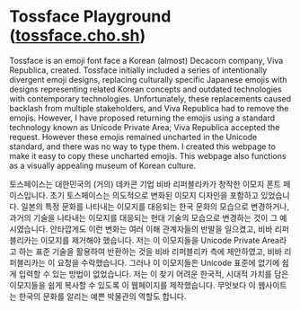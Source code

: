 # Tossface Playground ([tossface.cho.sh](https://tossface.cho.sh))

Tossface is an emoji font face a Korean (almost) Decacorn company, Viva Republica, created. Tossface initially
included a series of intentionally divergent emoji designs, replacing culturally specific Japanese emojis with
designs representing related Korean concepts and outdated technologies with contemporary technologies.
Unfortunately, these replacements caused backlash from multiple stakeholders, and Viva Republica had to remove
the emojis. However, I have proposed returning the emojis using a standard technology known as Unicode Private
Area; Viva Republica accepted the request. However these emojis remained uncharted in the Unicode standard, and
there was no way to type them. I created this webpage to make it easy to copy these uncharted emojis. This
webpage also functions as a visually appealing museum of Korean culture.

토스페이스는 대한민국의 (거의) 데카콘 기업 비바 리퍼블리카가 창작한 이모지 폰트 페이스입니다. 초기 토스페이스는
의도적으로 변화된 이모지 디자인을 포함하고 있었습니다. 일본의 특정 문화를 나타내는 이모지를 대응되는 한국 문화의
모습으로 변경하거나, 과거의 기술을 나타내는 이모지를 대응되는 현대 기술의 모습으로 변경하는 것이 그
예시였습니다. 안타깝게도 이런 변화는 여러 이해 관계자들의 반발을 일으켰고, 비바 리퍼블리카는 이모지를 제거해야
했습니다. 저는 이 이모지들을 Unicode Private Area라고 하는 표준 기술을 활용하여 반환하는 것을 비바 리퍼블리카
측에 제안하였고, 비바 리퍼블리카는 이 요청을 수락했습니다. 그러나 이 이모지들은 Unicode 표준에 없기에 쉽게
입력할 수 있는 방법이 없었습니다. 저는 이 찾기 어려운 한국적, 시대적 가치를 담은 이모지들을 쉽게 복사할 수
있도록 이 웹페이지를 제작했습니다. 무엇보다 이 웹사이트는 한국의 문화를 알리는 예쁜 박물관의 역할도 합니다.
